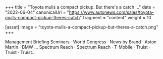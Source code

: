 +++
title = "Toyota mulls a compact pickup. But there's a catch ..."
date = "2022-06-04"
canonicalUrl = "https://www.autonews.com/sales/toyota-mulls-compact-pickup-theres-catch"
fragment = "content"
weight = 10

[asset]
    image = "toyota-mulls-a-compact-pickup-but-theres-a-catch.png"
+++

Management Briefing Seminars · World Congress · News by Brand · Aston 
Martin · BMW ... Spectrum Reach · Spectrum Reach · T-Mobile · Truist · 
Truist · Truist...
